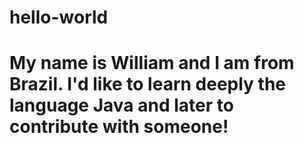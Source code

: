 # hello-world

# My name is William and I am from Brazil. I'd like to learn deeply the language Java and later to contribute with someone!
